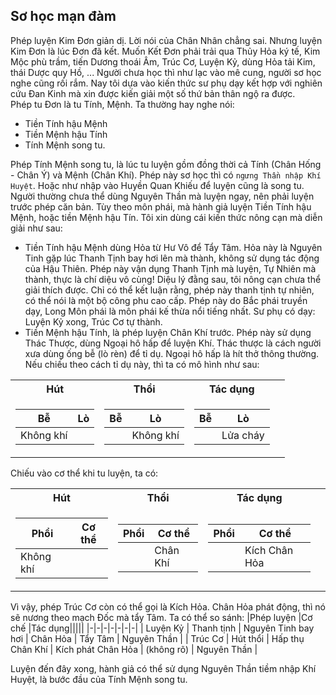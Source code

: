 ## Sơ học mạn đàm

Phép luyện Kim Đơn giản dị. Lời nói của Chân Nhân chẳng sai. Nhưng luyện Kim Đơn là lúc Đơn đã kết. Muốn Kết Đơn phải trải qua Thủy Hỏa ký tế, Kim Mộc phù trầm, tiến Dương thoái Âm, Trúc Cơ, Luyện Kỷ, dùng Hỏa tải Kim, thái Dược quy Hồ, ... Người chưa học thì như lạc vào mê cung, người sơ học nghe cũng rối rắm. Nay tôi dựa vào kiến thức sư phụ dạy kết hợp với nghiên cứu Đan Kinh mà xin được kiến giải một số thứ bản thân ngộ ra được.<br>
Phép tu Đơn là tu Tính, Mệnh. Ta thường hay nghe nói:
- Tiền Tính hậu Mệnh
- Tiền Mệnh hậu Tính
- Tính Mệnh song tu.

Phép Tính Mệnh song tu, là lúc tu luyện gồm đồng thời cả Tính (Chân Hống - Chân Ý) và Mệnh (Chân Khí). Phép này sơ học thì có `ngưng Thần nhập Khí Huyệt`. Hoặc như nhập vào Huyền Quan Khiếu để luyện cũng là song tu.<br>
Người thường chưa thể dùng Nguyên Thần mà luyện ngay, nên phải luyện trước phép căn bản. Tùy theo môn phái, mà hành giả luyện Tiền Tính hậu Mệnh, hoặc tiền Mệnh hậu Tín. Tôi xin dùng cái kiến thức nông cạn mà diễn giải như sau:
- Tiền Tính hậu Mệnh dùng Hỏa từ Hư Vô để Tẩy Tâm. Hỏa này là Nguyên Tinh gặp lúc Thanh Tịnh bay hơi lên mà thành, không sử dụng tác động của Hậu Thiên. Phép này vận dụng Thanh Tịnh mà luyện, Tự Nhiên mà thành, thực là chí diệu vô cùng! Diệu lý đằng sau, tôi nông cạn chưa thể giải thích được. Chỉ có thể kết luận rằng, phép này thanh tịnh tự nhiên, có thể nói là một bộ công phu cao cấp. Phép này do Bắc phái truyền dạy, Long Môn phái là môn phái kế thừa nổi tiếng nhất. Sư phụ có dạy: Luyện Kỷ xong, Trúc Cơ tự thành.
- Tiền Mệnh hậu Tính, là phép luyện Chân Khí trước. Phép này sử dụng Thác Thược, dùng Ngoại hô hấp để luyện Khí. Thác thược là cách người xưa dùng ống bễ (lò rèn) để tỉ dụ. Ngoại hô hấp là hít thở thông thường. Nếu chiếu theo cách tỉ dụ này, thì ta có mô hình như sau:

<table>
<tr><th>Hút</th><th>Thổi</th><th>Tác dụng</th></tr>
<tr><td>

| Bễ | Lò |
|-|-|
| Không khí| |

</td><td>

| Bễ | Lò |
|-|-|
| | Không khí |

</td><td>

| Bễ | Lò|
|-|-|
| | Lửa cháy |

</td><td>

</td></tr> </table>

Chiếu vào cơ thể khi tu luyện, ta có:

<table>
<tr><th>Hút</th><th>Thổi</th><th>Tác dụng</th></tr>
<tr><td>

| Phổi | Cơ thể |
|-|-|
| Không khí | |

</td><td>

| Phổi | Cơ thể |
|-|-|
| | Chân Khí|

</td><td>

| Phổi | Cơ thể |
|-|-|
| | Kích Chân Hỏa |

</td><td>
</td></tr> </table>

Vì vậy, phép Trúc Cơ còn có thể gọi là Kích Hỏa. Chân Hỏa phát động, thì nó sẽ nương theo mạch Đốc mà tẩy Tâm. Ta có thể so sánh:
|Phép luyện |Cơ chế |Tác dụng|||||
|-|-|-|-|-|-|-|
| Luyện Kỷ | Thanh tịnh | Nguyên Tinh bay hơi | Chân Hỏa | Tẩy Tâm | Nguyên Thần |
| Trúc Cơ | Hút thổi | Hấp thụ Chân Khí | Kích phát Chân Hỏa | (không rõ) | Nguyên Thần |

Luyện đến đây xong, hành giả có thể sử dụng Nguyên Thần tiềm nhập Khí Huyệt, là bước đầu của Tính Mệnh song tu.
